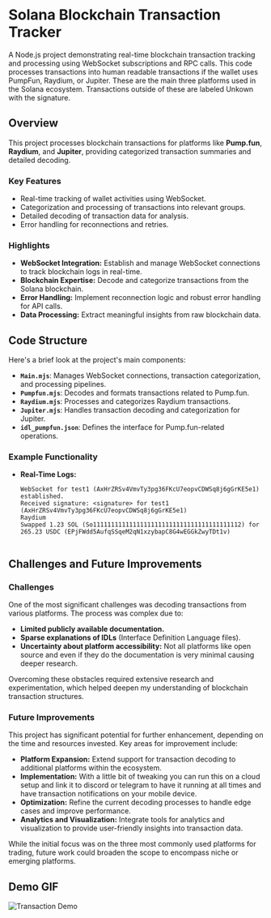 # Solana Blockchain Transaction Tracker

A Node.js project demonstrating real-time blockchain transaction tracking and processing using WebSocket subscriptions and RPC calls. This code processes transactions into human readable transactions if the wallet uses PumpFun, Raydium, or Jupiter. These are the main three platforms used in the Solana ecosystem. Transactions outside of these are labeled Unkown with the signature. 

## Overview

This project processes blockchain transactions for platforms like **Pump.fun**, **Raydium**, and **Jupiter**, providing categorized transaction summaries and detailed decoding.

### Key Features
- Real-time tracking of wallet activities using WebSocket.
- Categorization and processing of transactions into relevant groups.
- Detailed decoding of transaction data for analysis.
- Error handling for reconnections and retries.

### Highlights
- **WebSocket Integration:** Establish and manage WebSocket connections to track blockchain logs in real-time.
- **Blockchain Expertise:** Decode and categorize transactions from the Solana blockchain.
- **Error Handling:** Implement reconnection logic and robust error handling for API calls.
- **Data Processing:** Extract meaningful insights from raw blockchain data.

## Code Structure
Here's a brief look at the project's main components:

- **`Main.mjs`**: Manages WebSocket connections, transaction categorization, and processing pipelines.
- **`Pumpfun.mjs`**: Decodes and formats transactions related to Pump.fun.
- **`Raydium.mjs`**: Processes and categorizes Raydium transactions.
- **`Jupiter.mjs`**: Handles transaction decoding and categorization for Jupiter.
- **`idl_pumpfun.json`**: Defines the interface for Pump.fun-related operations.

### Example Functionality

- **Real-Time Logs:**
  ```plaintext
  WebSocket for test1 (AxHrZRSv4VmvTy3pg36FKcU7eopvCDWSq8j6gGrKE5e1) established.
  Received signature: <signature> for test1 (AxHrZRSv4VmvTy3pg36FKcU7eopvCDWSq8j6gGrKE5e1)
  Raydium
  Swapped 1.23 SOL (So11111111111111111111111111111111111111112) for 265.23 USDC (EPjFWdd5AufqSSqeM2qN1xzybapC8G4wEGGkZwyTDt1v)


## Challenges and Future Improvements

### Challenges
One of the most significant challenges was decoding transactions from various platforms. The process was complex due to:
- **Limited publicly available documentation.**
- **Sparse explanations of IDLs** (Interface Definition Language files).
- **Uncertainty about platform accessibility:** Not all platforms like open source and even if they do the documentation is very minimal causing deeper research.

Overcoming these obstacles required extensive research and experimentation, which helped deepen my understanding of blockchain transaction structures.

### Future Improvements
This project has significant potential for further enhancement, depending on the time and resources invested. Key areas for improvement include:
- **Platform Expansion:** Extend support for transaction decoding to additional platforms within the ecosystem.
- **Implementation:** With a little bit of tweaking you can run this on a cloud setup and link it to discord or telegram to have it running at all times and have transaction notifications on your mobile device.
- **Optimization:** Refine the current decoding processes to handle edge cases and improve performance.
- **Analytics and Visualization:** Integrate tools for analytics and visualization to provide user-friendly insights into transaction data.

While the initial focus was on the three most commonly used platforms for trading, future work could broaden the scope to encompass niche or emerging platforms.

## Demo GIF

![Transaction Demo](media/Transaction-demo.gif)
